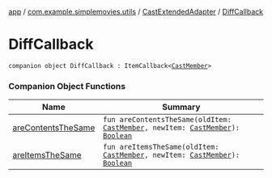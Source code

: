 [app](../../../index.md) / [com.example.simplemovies.utils](../../index.md) / [CastExtendedAdapter](../index.md) / [DiffCallback](./index.md)

# DiffCallback

`companion object DiffCallback : ItemCallback<`[`CastMember`](../../../com.example.simplemovies.domain/-cast-member/index.md)`>`

### Companion Object Functions

| Name | Summary |
|---|---|
| [areContentsTheSame](are-contents-the-same.md) | `fun areContentsTheSame(oldItem: `[`CastMember`](../../../com.example.simplemovies.domain/-cast-member/index.md)`, newItem: `[`CastMember`](../../../com.example.simplemovies.domain/-cast-member/index.md)`): `[`Boolean`](https://kotlinlang.org/api/latest/jvm/stdlib/kotlin/-boolean/index.html) |
| [areItemsTheSame](are-items-the-same.md) | `fun areItemsTheSame(oldItem: `[`CastMember`](../../../com.example.simplemovies.domain/-cast-member/index.md)`, newItem: `[`CastMember`](../../../com.example.simplemovies.domain/-cast-member/index.md)`): `[`Boolean`](https://kotlinlang.org/api/latest/jvm/stdlib/kotlin/-boolean/index.html) |
